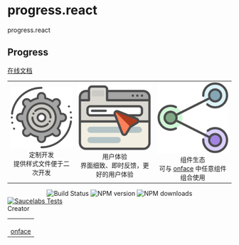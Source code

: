 # progress.react

<!--MR-D{tpl: 'home'}-->

<!-- MARKRUN-HTML
<style>h1 {display:none;}</style>
-->

<div class="face-one-intro">
    <div class="face-one-intro-title">progress.react</div>
    <h2 class="face-one-intro-desc">
        Progress
    </h2>
    <!-- MARKRUN-HTML
        <div class="face-one-readmedemo">
            <div class="face-one-readmedemo-node">
                <div id="simple-demo" class="face-one-readmedemo-node-render"></div>
            </div>
        </div>
        <script data-markrun-lastrun="true">
        ;(function(){
            var  date = new Date().getFullYear() + '-' + new Date().getMonth() + '-' + new Date().getDate()
            document.write('<scri' + 'pt src="./doc/simple.demo.js?v="' + date + '" ></sc' + 'ript>')
        }())
        </script>
    -->
    <div class="face-one-intro-tool">
        <a href="https://onface.github.io/progress.react" class="face-one-intro-btn face-one-intro-btn--primary mr-online-hide" >在线文档</a>
        <!-- MARKRUN-HTML
            <a href="./doc/intro.md" class="face-one-intro-btn face-one-intro-btn--primary">指引</a>
            <a href="http://github.com/onface/progress.react" class="face-one-intro-btn">GITHUB</a>
        -->
    </div>
</div>
<div class="face-one-feature">
    <table style="width:100%;" data-comments="In order to github typesetting so use the table tag" >
        <tr>
            <td align="center" >
                <div class="face-one-feature-item">
                    <img src="./doc/theme/media/cogwheel.svg" alt="" class="face-one-feature-item-photo">
                    <br />
                        <div class="face-one-feature-item-label">定制开发</div>
                        <div class="face-one-feature-item-desc">提供样式文件便于二次开发</div>
                </div>
            </td>
            <td align="center" >
                <div class="face-one-feature-item">
                    <img src="./doc/theme/media/browser.svg" alt="" class="face-one-feature-item-photo">
                    <br />
                    <div class="face-one-feature-item-label">用户体验</div>
                    <div class="face-one-feature-item-desc">界面细致、即时反馈，更好的用户体验</div>
                </div>
            </td>
            <td align="center" >
                <div class="face-one-feature-item">
                    <img src="./doc/theme/media/share.svg" alt="" class="face-one-feature-item-photo">
                    <br />
                        <div class="face-one-feature-item-label">组件生态</div>
                        <div class="face-one-feature-item-desc">可与 <a href="https://onface.live/">onface</a> 中任意组件组合使用</div>
                </div>
            </td>
        </tr>
    </table>
</div>


<div style="text-align:center;" >
    <a href="https://travis-ci.org/onface/progress.react" style="text-decoration: none;" >
        <img alt="Build Status" src="https://api.travis-ci.org/onface/progress.react.svg?branch=master" />
    </a>
    <a href="https://npmjs.org/package/progress.react"  style="text-decoration: none;" >
        <img alt="NPM version" src="https://img.shields.io/npm/v/progress.react.svg?style=flat" />
    </a>
    <a href="https://npmjs.org/package/progress.react"  style="text-decoration: none;" >
        <img alt="NPM downloads" src="https://img.shields.io/npm/dm/progress.react.svg?style=flat" />
    </a>
</div>


<a href="https://saucelabs.com/u/onface-progress.react" >
    <img alt="Saucelabs Tests" style="display:block;margin-left:auto;margin-right:auto;" src="https://saucelabs.com/browser-matrix/onface-progress.react.svg" >
</a>


<div class="face-one-feature-title">
    Creator
</div>
<div class="face-one-feature face-one-feature--creator">
    <table style="width:100%;" data-comments="In order to github typesetting so use the table tag" >
        <tr>
            <td align="center" >
                <a class="face-one-feature-item" href="https://github.com/onface">
                    <img src="https://github.com/onface.png" width="150 height="150" alt="" class="face-one-feature-item-avatar">
                    <br />
                    <div class="face-one-feature-item-label">onface</div>
                </a>
            </td>
        </tr>
    </table>
</div>
